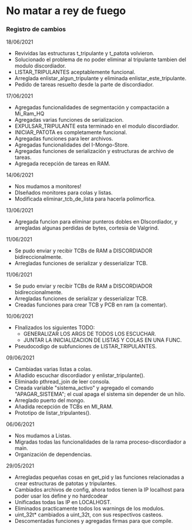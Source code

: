 # No matar a rey de fuego

### Registro de cambios
18/06/2021
+ Revividas las estructuras t_tripulante y t_patota volvieron.
+ Solucionado el problema de no poder eliminar al tripulante tambien del modulo discordiador.
+ LISTAR_TRIPULANTES aceptablemente funcional.
+ Arreglada enlistar_algun_tripulante y eliminada enlistar_este_tripulante.
+ Pedido de tareas resuelto desde la parte de discordiador.

17/06/2021
+ Agregadas funcionalidades de segmentación y compactación a Mi_Ram_HQ
+ Agregadas varias funciones de serializacion.
+ EXPULSAR_TRIPULANTE esta terminado en el modulo discordiador.
+ INICIAR_PATOTA es completamente funcional.
+ Agregadas funciones para leer archivos.
+ Agregadas funcionalidades del I-Mongo-Store.
+ Agregadas funciones de serialización y estructuras de archivo de tareas.
+ Agregada recepción de tareas en RAM.

14/06/2021
+ Nos mudamos a monitores!
+ DIseñados monitores para colas y listas.
+ Modificada eliminar_tcb_de_lista para hacerla polimorfica.

13/06/2021
+ Agregada funcion para eliminar punteros dobles en DIscordiador, y arregladas algunas perdidas de bytes, cortesia de Valgrind.

11/06/2021
+ Se pudo enviar y recibir TCBs de RAM a DISCORDIADOR bidireccionalmente.
+ Arregladas funciones de serializar y desserializar TCB.

11/06/2021
+ Se pudo enviar y recibir TCBs de RAM a DISCORDIADOR bidireccionalmente.
+ Arregladas funciones de serializar y desserializar TCB.
+ Creadas funciones para crear TCB y PCB en ram (a comentar).

10/06/2021
+ FInalizados los siguientes TODO:  
    - GENERALIZAR LOS ARGS DE TODOS LOS  ESCUCHAR.  
    - JUNTAR LA INICIALIZACION DE LISTAS Y COLAS EN UNA FUNC.  
+ Pseudocodigo de subfunciones de LISTAR_TRIPULANTES.

09/06/2021
+ Cambiadas varias listas a colas.
+ Añadido escuchar discordiador y enlistar_tripulante().
+ Eliminado pthread_join de leer consola.
+ Creada variable "sistema_activo" y agregado el comando "APAGAR_SISTEMA"; el cual apaga el sistema sin depender de un hilo.
+ Arreglado puerto del mongo.
+ Añadida recepción de TCBs en MI_RAM.
+ Prototipo de listar_tripulantes().

06/06/2021
+ Nos mudamos a Listas.
+ Migradas todas las funcionalidades de la rama proceso-discordiador a main.
+ Organización de dependencias.

29/05/2021
+ Arregladas pequeñas cosas en get_pid y las funciones relacionadas a crear estructuras de patotas y tripulantes.
+ Cambiados archivos de config, ahora todos tienen la IP localhost para poder usar los define y no hardcodear
+ Unificadas todas las IP en LOCALHOST.
+ Eliminados practicamente todos los warnings de los modulos.
+ uint_32t* cambiados a uint_32t, con sus respectivos casteos. 
+ Descomentadas funciones y agregadas firmas para que compile.
